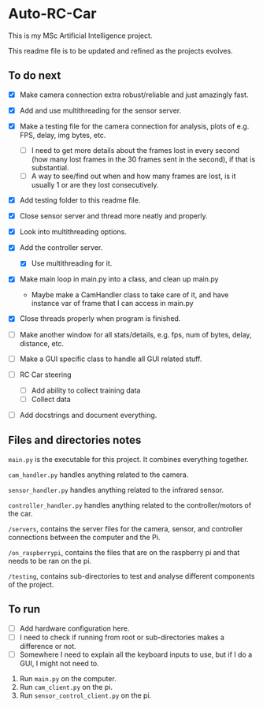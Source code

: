 # Auto-RC-Car

This is my MSc Artificial Intelligence project.

This readme file is to be updated and refined as the projects evolves.


## To do next
- [x] Make camera connection extra robust/reliable and just amazingly fast.
- [x] Add and use multithreading for the sensor server.
- [x] Make a testing file for the camera connection for analysis, plots of e.g. FPS, delay, img bytes, etc.
    - [ ] I need to get more details about the frames lost in every second (how many lost frames in the 30 frames
    sent in the second), if that is substantial.
    - [ ] A way to see/find out when and how many frames are lost, is it usually 1 or are they lost consecutively.
- [x] Add testing folder to this readme file.
- [x] Close sensor server and thread more neatly and properly.
- [x] Look into multithreading options.
- [x] Add the controller server.
    - [x] Use multithreading for it.
- [x] Make main loop in main.py into a class, and clean up main.py
    - Maybe make a CamHandler class to take care of it, and have instance var of frame that I can access
    in main.py
- [x] Close threads properly when program is finished.
- [ ] Make another window for all stats/details, e.g. fps, num of bytes, delay, distance, etc.
- [ ] Make a GUI specific class to handle all GUI related stuff.
- [ ] RC Car steering
    - [ ] Add ability to collect training data
    - [ ] Collect data 
- [ ] Add docstrings and document everything.


## Files and directories notes
`main.py` is the executable for this project. It combines everything together.

`cam_handler.py` handles anything related to the camera.

`sensor_handler.py` handles anything related to the infrared sensor.

`controller_handler.py` handles anything related to the controller/motors of the car.


`/servers`, contains the server files for the camera, sensor, and controller connections between the computer and the Pi.

`/on_raspberrypi`, contains the files that are on the raspberry pi and that needs to be ran on the pi.

`/testing`, contains sub-directories to test and analyse different components of the project.


## To run
- [ ] Add hardware configuration here.
- [ ] I need to check if running from root or sub-directories makes a difference or not.
- [ ] Somewhere I need to explain all the keyboard inputs to use, but if I do a GUI, I might not need to.

1. Run `main.py` on the computer.
1. Run `cam_client.py` on the pi.
1. Run `sensor_control_client.py` on the pi.